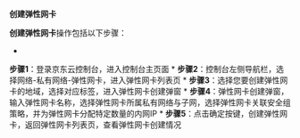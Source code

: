 **创建弹性网卡**

**创建弹性网卡**操作包括以下步骤：

* 
**步骤1**：登录京东云控制台，进入控制台主页面
* 
**步骤2**：控制台左侧导航栏，选择网络-私有网络-弹性网卡，进入弹性网卡列表页
* 
**步骤3**：选择您要创建弹性网卡的地域，选择对应标签，进入弹性网卡创建弹窗
* 
**步骤4**：弹性网卡创建弹窗，输入弹性网卡名称，选择弹性网卡所属私有网络与子网，选择弹性网卡关联安全组策略，并为弹性网卡分配特定数量的内网IP
* 
**步骤5**：点击确定按键，创建弹性网卡，返回弹性网卡列表页，查看弹性网卡创建情况